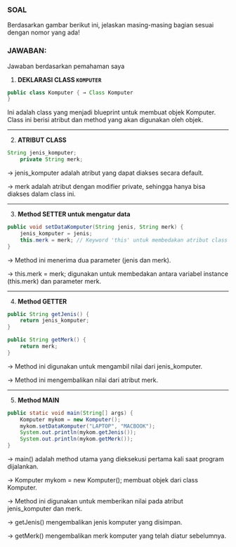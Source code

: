 ### **SOAL**
Berdasarkan gambar berikut ini, jelaskan masing-masing bagian sesuai dengan nomor
yang ada!

### **JAWABAN:**
Jawaban berdasarkan pemahaman saya

1. **DEKLARASI CLASS `KOMPUTER`**

```java
public class Komputer { → Class Komputer
}
```

Ini adalah class yang menjadi blueprint untuk membuat objek Komputer.
Class ini berisi atribut dan method yang akan digunakan oleh objek.

---

2. **ATRIBUT CLASS** 

```java
String jenis_komputer; 
    private String merk; 
```

-> jenis_komputer adalah atribut yang dapat diakses secara default.

-> merk adalah atribut dengan modifier private, sehingga hanya bisa diakses dalam class ini.


---


3. **Method SETTER untuk mengatur data**

```java
public void setDataKomputer(String jenis, String merk) {  
    jenis_komputer = jenis;  
    this.merk = merk; // Keyword 'this' untuk membedakan atribut class dan parameter  
}  
```

-> Method ini menerima dua parameter (jenis dan merk).

-> this.merk = merk; digunakan untuk membedakan antara variabel instance (this.merk) dan parameter merk.


---


4. **Method GETTER**

```java
public String getJenis() {  
    return jenis_komputer;  
}  

public String getMerk() {  
    return merk;  
}  
```

-> Method ini digunakan untuk mengambil nilai dari jenis_komputer.

-> Method ini mengembalikan nilai dari atribut merk.


---


5. **Method MAIN**

```java
public static void main(String[] args) {  
    Komputer mykom = new Komputer();  
    mykom.setDataKomputer("LAPTOP", "MACBOOK");  
    System.out.println(mykom.getJenis()); 
    System.out.println(mykom.getMerk());
}  
```

-> main() adalah method utama yang dieksekusi pertama kali saat program dijalankan.

-> Komputer mykom = new Komputer(); membuat objek dari class Komputer.

-> Method ini digunakan untuk memberikan nilai pada atribut jenis_komputer dan merk.

-> getJenis() mengembalikan jenis komputer yang disimpan.

-> getMerk() mengembalikan merk komputer yang telah diatur sebelumnya.
